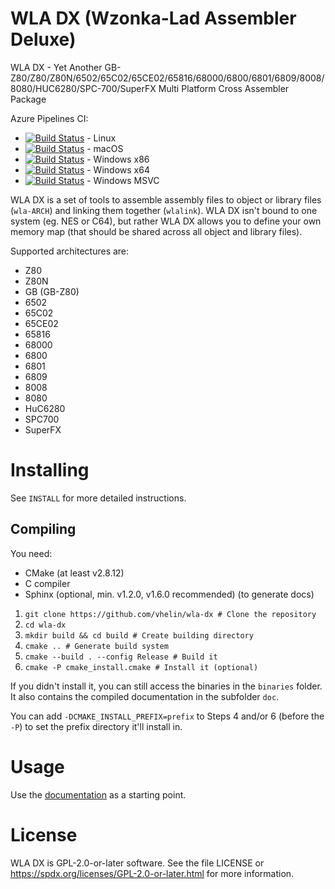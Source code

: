 WLA DX (Wzonka-Lad Assembler Deluxe)
====================================

WLA DX - Yet Another
GB-Z80/Z80/Z80N/6502/65C02/65CE02/65816/68000/6800/6801/6809/8008/8080/HUC6280/SPC-700/SuperFX
Multi Platform Cross Assembler Package

Azure Pipelines CI:

* [![Build Status](https://dev.azure.com/villehelin0486/villehelin/_apis/build/status/vhelin.wla-dx%20Linux?branchName=master)](https://dev.azure.com/villehelin0486/villehelin/_build/latest?definitionId=1&branchName=master) - Linux
* [![Build Status](https://dev.azure.com/villehelin0486/villehelin/_apis/build/status/vhelin.wla-dx%20macOS?branchName=master)](https://dev.azure.com/villehelin0486/villehelin/_build/latest?definitionId=6&branchName=master) - macOS
* [![Build Status](https://dev.azure.com/villehelin0486/villehelin/_apis/build/status/vhelin.wla-dx%20Windows%20x86?branchName=master)](https://dev.azure.com/villehelin0486/villehelin/_build/latest?definitionId=2&branchName=master) - Windows x86
* [![Build Status](https://dev.azure.com/villehelin0486/villehelin/_apis/build/status/vhelin.wla-dx%20Windows%20x64?branchName=master)](https://dev.azure.com/villehelin0486/villehelin/_build/latest?definitionId=10&branchName=master) - Windows x64
* [![Build Status](https://dev.azure.com/villehelin0486/villehelin/_apis/build/status/vhelin.wla-dx%20Windows%20MSVC?branchName=master)](https://dev.azure.com/villehelin0486/villehelin/_build/latest?definitionId=8&branchName=master) - Windows MSVC

WLA DX is a set of tools to assemble assembly files to object or library files
(`wla-ARCH`) and linking them together (`wlalink`). WLA DX isn't bound to one
system (eg. NES or C64), but rather WLA DX allows you to define your own
memory map (that should be shared across all object and library files).

Supported architectures are:

* Z80
* Z80N
* GB (GB-Z80)
* 6502
* 65C02
* 65CE02
* 65816
* 68000
* 6800
* 6801
* 6809
* 8008
* 8080
* HuC6280
* SPC700
* SuperFX



Installing
==========

See `INSTALL` for more detailed instructions.

Compiling
---------

You need:

* CMake (at least v2.8.12)
* C compiler
* Sphinx (optional, min. v1.2.0, v1.6.0 recommended) (to generate docs)

1. `git clone https://github.com/vhelin/wla-dx # Clone the repository`
2. `cd wla-dx`
3. `mkdir build && cd build # Create building directory`
4. `cmake .. # Generate build system`
5. `cmake --build . --config Release # Build it`
6. `cmake -P cmake_install.cmake # Install it (optional)`

If you didn't install it, you can still access the binaries in the `binaries`
folder. It also contains the compiled documentation in the subfolder `doc`.

You can add `-DCMAKE_INSTALL_PREFIX=prefix` to Steps 4 and/or 6 (before the `-P`)
to set the prefix directory it'll install in.


Usage
=====

Use the [documentation](https://wla-dx.readthedocs.io/en/latest/) as a starting
point.


License
=======

WLA DX is GPL-2.0-or-later software. See the file LICENSE or https://spdx.org/licenses/GPL-2.0-or-later.html
for more information.
